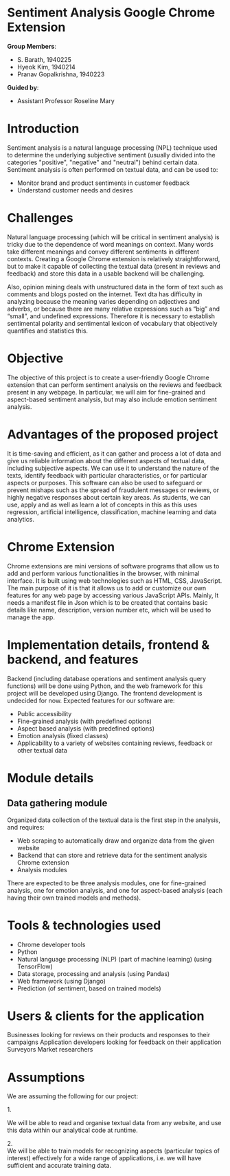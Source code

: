 # Sentiment Analysis Google Chrome Extension

**Group Members**:

- S. Barath, 1940225
- Hyeok Kim, 1940214
- Pranav Gopalkrishna, 1940223

**Guided by**: 

- Assistant Professor Roseline Mary


# Introduction
Sentiment analysis is a natural language processing (NPL) technique used to determine the underlying subjective sentiment (usually divided into the categories "positive", "negative" and "neutral") behind certain data. Sentiment analysis is often performed on textual data, and can be used to:

- Monitor brand and product sentiments in customer feedback
- Understand customer needs and desires

# Challenges
Natural language processing (which will be critical in sentiment analysis) is tricky due to the dependence of word meanings on context. Many words take different meanings and convey different sentiments in different contexts. Creating a Google Chrome extension is relatively straightforward, but to make it capable of collecting the textual data (present in reviews and feedback) and store this data in a usable backend will be challenging.

Also, opinion mining deals with unstructured data in the form of text such as comments and blogs posted on the internet. Text dta has difficulty in analyzing because the meaning varies depending on adjectives and adverbs, or because there are many relative expressions such as “big” and “small”, and undefined expressions. Therefore it is necessary to establish sentimental polarity and sentimental lexicon of vocabulary that objectively quantifies and statistics this.

# Objective
The objective of this project is to create a user-friendly Google Chrome extension that can perform sentiment analysis on the reviews and feedback present in any webpage. In particular, we will aim for fine-grained and aspect-based sentiment analysis, but may also include emotion sentiment analysis.

# Advantages of the proposed project
It is time-saving and efficient, as it can gather and process a lot of data and give us reliable information about the different aspects of textual data, including subjective aspects. We can use it to understand the nature of the texts, identify feedback with particular characteristics, or for particular aspects or purposes. This software can also be used to safeguard or prevent mishaps such as the spread of fraudulent messages or reviews, or highly negative responses about certain key areas. As students, we can use, apply and as well as learn a lot of concepts in this as this uses regression, artificial intelligence, classification, machine learning and data analytics.

# Chrome Extension
Chrome extensions are mini versions of software programs that allow us to add and perform various functionalities in the browser, with minimal interface. It is built using web technologies such as HTML, CSS, JavaScript. The main purpose of it is that it allows us to add or customize our own features for any web page by accessing various JavaScript APIs. Mainly, It needs a manifest file in Json which is to be created that contains basic details like name, description, version number etc, which will be used to manage the app.

# Implementation details, frontend & backend, and features
Backend (including database operations and sentiment analysis query functions) will be done using Python, and the web framework for this project will be developed using Django. The frontend development is undecided for now. Expected features for our software are:

- Public accessibility
- Fine-grained analysis (with predefined options)
- Aspect based analysis (with predefined options)
- Emotion analysis (fixed classes)
- Applicability to a variety of websites containing reviews, feedback or other textual data

# Module details
## Data gathering module
Organized data collection of the textual data is the first step in the analysis, and requires:

- Web scraping to automatically draw and organize data from the given website
- Backend that can store and retrieve data for the sentiment analysis Chrome extension
- Analysis modules

There are expected to be three analysis modules, one for fine-grained analysis, one for emotion analysis, and one for aspect-based analysis (each having their own trained models and methods).

# Tools & technologies used
- Chrome developer tools
- Python
- Natural language processing (NLP) (part of machine learning) (using TensorFlow)
- Data storage, processing and analysis (using Pandas)
- Web framework (using Django)
- Prediction (of sentiment, based on trained models)

# Users & clients for the application 
Businesses looking for reviews on their products and responses to their campaigns
Application developers looking for feedback on their application
Surveyors
Market researchers

# Assumptions
We are assuming the following for our project:

1.<br>

We will be able to read and organise textual data from any website, and use this data within our analytical code at runtime.

2.<br>
We will be able to train models for recognizing aspects (particular topics of interest) effectively for a wide range of applications, i.e. we will have sufficient and accurate training data.
